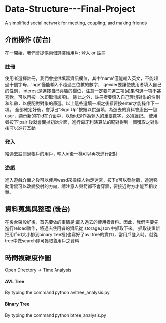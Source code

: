 # Data-Structure---Final-Project
A simplified social network for meeting, coupling, and making friends

## 介面操作 (前台)
在一開始，我們會提供兩個選擇給用戶: 登入 or 註冊
### 註冊
使用者選擇註冊，我們會提供填寫資訊欄位，其中'name'僅能輸入英文，不能超過十個字母，'age'僅能輸入不超過三位數的數字，
gender要讓使使用者填入自己的性別，interest是選擇自己興趣的欄位，注意一定要勾選三項(如果勾選一項不甚喜歡，可以再按一次即取消該項)。
除此之外，註冊者要填入自己理想對象的性別和年齡，以便配對對象的篩選。以上這些選填一項之後都要按enter才能操作下一項。
全部確定好後，會浮出"Sign Up"按鈕以供選填，為進去的資料會產出一個user，顯示新的在id在介面中，以後id是作為登入的重要數字，必須謹記。
使用者按下'pair'後就會關掉初始介面，進行匈牙利演算法的配對得到一個獲取之對象後可以進行互動

### 登入
給過去註冊過帳戶的用戶，輸入id後一樣可以再次進行配對

### 遊戲
進入遊戲介面之後可以使用wasd來操控人物走迷宮，按下e可以發射箭，透過移動滑鼠可以改變發射的方向，請注意人與箭都不會穿牆，要接近對方才能互相攻擊。

## 資料蒐集與整理 (後台)
在後台架設好後，首先要做的事情是:載入過去的使用者資料。因此，我們需要先進行reload動作，將過去使用者的資訊從 storage.json 中抓取下來。
抓取後重新把用戶id大小排到binary tree裡(也寫好了avl tree的實作)，當用戶登入時，就從tree中做search即可獲取該用戶之資料

## 時間複雜度作圖
Open Directory -> Time Analysis
#### AVL Tree  
By typing the command python avltree_analysis.py
#### Binary Tree 
By typing the command python btree_analysis.py
